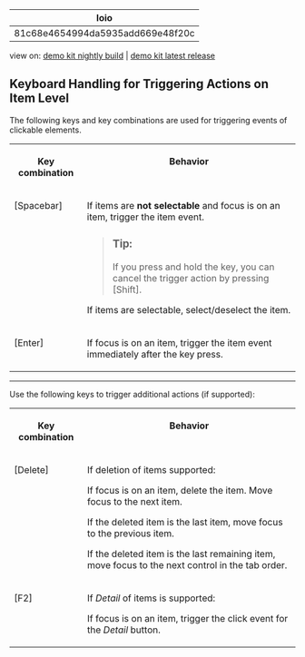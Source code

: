 <!-- loio81c68e4654994da5935add669e48f20c -->

| loio |
| -----|
| 81c68e4654994da5935add669e48f20c |

<div id="loio">

view on: [demo kit nightly build](https://sdk.openui5.org/nightly/#/topic/81c68e4654994da5935add669e48f20c) | [demo kit latest release](https://sdk.openui5.org/topic/81c68e4654994da5935add669e48f20c)</div>

## Keyboard Handling for Triggering Actions on Item Level

The following keys and key combinations are used for triggering events of clickable elements.


<table>
<tr>
<th valign="top">

Key combination

</th>
<th valign="top">

Behavior

</th>
</tr>
<tr>
<td valign="top">

[Spacebar\]

</td>
<td valign="top">

If items are **not selectable** and focus is on an item, trigger the item event.

> ### Tip:  
> If you press and hold the key, you can cancel the trigger action by pressing [Shift\].

If items are selectable, select/deselect the item.

</td>
</tr>
<tr>
<td valign="top">

[Enter\]

</td>
<td valign="top">

If focus is on an item, trigger the item event immediately after the key press.

</td>
</tr>
</table>

***

Use the following keys to trigger additional actions \(if supported\):


<table>
<tr>
<th valign="top">

Key combination

</th>
<th valign="top">

Behavior

</th>
</tr>
<tr>
<td valign="top">

[Delete\]

</td>
<td valign="top">

If deletion of items supported:

If focus is on an item, delete the item. Move focus to the next item.

If the deleted item is the last item, move focus to the previous item.

If the deleted item is the last remaining item, move focus to the next control in the tab order.

</td>
</tr>
<tr>
<td valign="top">

[F2\]

</td>
<td valign="top">

If *Detail* of items is supported:

If focus is on an item, trigger the click event for the *Detail* button.

</td>
</tr>
</table>

